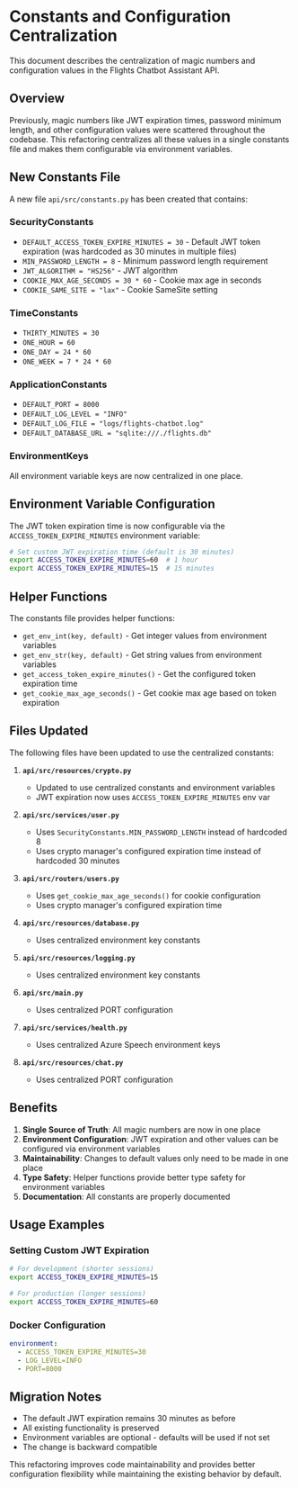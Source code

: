 # Constants and Configuration Centralization

This document describes the centralization of magic numbers and configuration values in the Flights Chatbot Assistant API.

## Overview

Previously, magic numbers like JWT expiration times, password minimum length, and other configuration values were scattered throughout the codebase. This refactoring centralizes all these values in a single constants file and makes them configurable via environment variables.

## New Constants File

A new file `api/src/constants.py` has been created that contains:

### SecurityConstants

- `DEFAULT_ACCESS_TOKEN_EXPIRE_MINUTES = 30` - Default JWT token expiration (was hardcoded as 30 minutes in multiple files)
- `MIN_PASSWORD_LENGTH = 8` - Minimum password length requirement
- `JWT_ALGORITHM = "HS256"` - JWT algorithm
- `COOKIE_MAX_AGE_SECONDS = 30 * 60` - Cookie max age in seconds
- `COOKIE_SAME_SITE = "lax"` - Cookie SameSite setting

### TimeConstants

- `THIRTY_MINUTES = 30`
- `ONE_HOUR = 60`
- `ONE_DAY = 24 * 60`
- `ONE_WEEK = 7 * 24 * 60`

### ApplicationConstants

- `DEFAULT_PORT = 8000`
- `DEFAULT_LOG_LEVEL = "INFO"`
- `DEFAULT_LOG_FILE = "logs/flights-chatbot.log"`
- `DEFAULT_DATABASE_URL = "sqlite:///./flights.db"`

### EnvironmentKeys

All environment variable keys are now centralized in one place.

## Environment Variable Configuration

The JWT token expiration time is now configurable via the `ACCESS_TOKEN_EXPIRE_MINUTES` environment variable:

```bash
# Set custom JWT expiration time (default is 30 minutes)
export ACCESS_TOKEN_EXPIRE_MINUTES=60  # 1 hour
export ACCESS_TOKEN_EXPIRE_MINUTES=15  # 15 minutes
```

## Helper Functions

The constants file provides helper functions:

- `get_env_int(key, default)` - Get integer values from environment variables
- `get_env_str(key, default)` - Get string values from environment variables
- `get_access_token_expire_minutes()` - Get the configured token expiration time
- `get_cookie_max_age_seconds()` - Get cookie max age based on token expiration

## Files Updated

The following files have been updated to use the centralized constants:

1. **`api/src/resources/crypto.py`**
   - Updated to use centralized constants and environment variables
   - JWT expiration now uses `ACCESS_TOKEN_EXPIRE_MINUTES` env var

2. **`api/src/services/user.py`**
   - Uses `SecurityConstants.MIN_PASSWORD_LENGTH` instead of hardcoded 8
   - Uses crypto manager's configured expiration time instead of hardcoded 30 minutes

3. **`api/src/routers/users.py`**
   - Uses `get_cookie_max_age_seconds()` for cookie configuration
   - Uses crypto manager's configured expiration time

4. **`api/src/resources/database.py`**
   - Uses centralized environment key constants

5. **`api/src/resources/logging.py`**
   - Uses centralized environment key constants

6. **`api/src/main.py`**
   - Uses centralized PORT configuration

7. **`api/src/services/health.py`**
   - Uses centralized Azure Speech environment keys

8. **`api/src/resources/chat.py`**
   - Uses centralized PORT configuration

## Benefits

1. **Single Source of Truth**: All magic numbers are now in one place
2. **Environment Configuration**: JWT expiration and other values can be configured via environment variables
3. **Maintainability**: Changes to default values only need to be made in one place
4. **Type Safety**: Helper functions provide better type safety for environment variables
5. **Documentation**: All constants are properly documented

## Usage Examples

### Setting Custom JWT Expiration

```bash
# For development (shorter sessions)
export ACCESS_TOKEN_EXPIRE_MINUTES=15

# For production (longer sessions)
export ACCESS_TOKEN_EXPIRE_MINUTES=60
```

### Docker Configuration

```yaml
environment:
  - ACCESS_TOKEN_EXPIRE_MINUTES=30
  - LOG_LEVEL=INFO
  - PORT=8000
```

## Migration Notes

- The default JWT expiration remains 30 minutes as before
- All existing functionality is preserved
- Environment variables are optional - defaults will be used if not set
- The change is backward compatible

This refactoring improves code maintainability and provides better configuration flexibility while maintaining the existing behavior by default.
